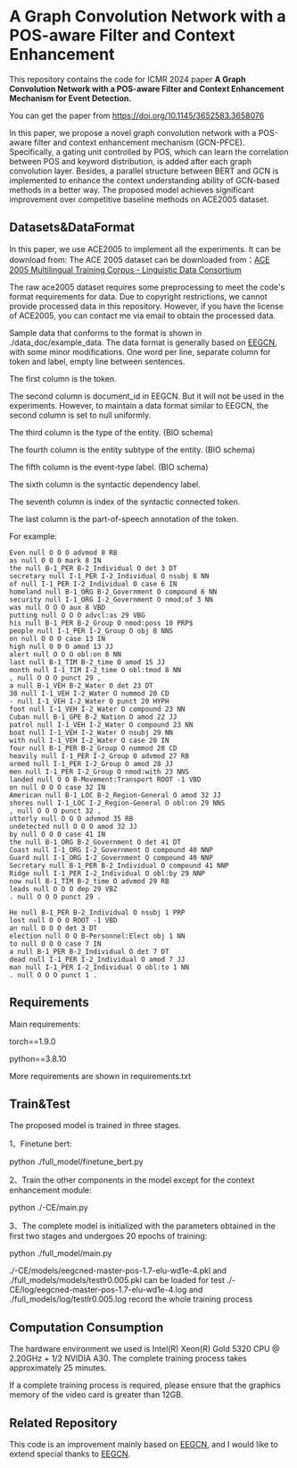 # A Graph Convolution Network with a POS-aware Filter and Context Enhancement

This repository contains the code for ICMR 2024 paper **A Graph Convolution Network with a POS-aware Filter and Context Enhancement Mechanism for Event Detection.** 

You can get the paper from https://doi.org/10.1145/3652583.3658076

In this paper, we propose a novel graph convolution network with a POS-aware filter and context enhancement mechanism (GCN-PFCE). Specifically, a gating unit controlled by POS, which can learn the correlation between POS and keyword distribution, is added after each graph convolution layer. Besides, a parallel structure between BERT and GCN is implemented to enhance the context understanding ability of GCN-based methods in a better way. The proposed model achieves significant improvement over competitive baseline methods on ACE2005 dataset.

## Datasets&DataFormat

In this paper, we use ACE2005  to implement all the experiments. It can be download from: The ACE 2005 dataset can be downloaded from：[ACE 2005 Multilingual Training Corpus - Linguistic Data Consortium](https://catalog.ldc.upenn.edu/LDC2006T06)

The raw ace2005 dataset requires some preprocessing to meet the code's format requirements for data. Due to copyright restrictions, we cannot provide processed data in this repository. However, if you have the license of ACE2005, you can contact me via email to obtain the processed data.

Sample data that conforms to the format is shown in ./data_doc/example_data. The data format is generally based on [EEGCN](https://github.com/cuishiyao96/eegcned), with some minor modifications. One word per line, separate column for token and label, empty line between sentences.

The first column is the token.

The second column is document_id in EEGCN. But it will not be used in the experiments. However, to maintain a data format similar to EEGCN, the second column is set to null uniformly.

The third column is the type of the entity. (BIO schema)

The fourth column is the entity subtype of the entity. (BIO schema)

The fifth column is the event-type label. (BIO schema)

The sixth column is the syntactic dependency label.

The seventh column is index of the syntactic connected token. 

The last column is the part-of-speech annotation of the token.

For example:

```
Even null O O O advmod 8 RB
as null O O O mark 8 IN
the null B-1_PER B-2_Individual O det 3 DT
secretary null I-1_PER I-2_Individual O nsubj 8 NN
of null I-1_PER I-2_Individual O case 6 IN
homeland null B-1_ORG B-2_Government O compound 6 NN
security null I-1_ORG I-2_Government O nmod:of 3 NN
was null O O O aux 8 VBD
putting null O O O advcl:as 29 VBG
his null B-1_PER B-2_Group O nmod:poss 10 PRP$
people null I-1_PER I-2_Group O obj 8 NNS
on null O O O case 13 IN
high null O O O amod 13 JJ
alert null O O O obl:on 8 NN
last null B-1_TIM B-2_time O amod 15 JJ
month null I-1_TIM I-2_time O obl:tmod 8 NN
, null O O O punct 29 ,
a null B-1_VEH B-2_Water O det 23 DT
30 null I-1_VEH I-2_Water O nummod 20 CD
- null I-1_VEH I-2_Water O punct 20 HYPH
foot null I-1_VEH I-2_Water O compound 23 NN
Cuban null B-1_GPE B-2_Nation O amod 22 JJ
patrol null I-1_VEH I-2_Water O compound 23 NN
boat null I-1_VEH I-2_Water O nsubj 29 NN
with null I-1_VEH I-2_Water O case 28 IN
four null B-1_PER B-2_Group O nummod 28 CD
heavily null I-1_PER I-2_Group O advmod 27 RB
armed null I-1_PER I-2_Group O amod 28 JJ
men null I-1_PER I-2_Group O nmod:with 23 NNS
landed null O O B-Movement:Transport ROOT -1 VBD
on null O O O case 32 IN
American null B-1_LOC B-2_Region-General O amod 32 JJ
shores null I-1_LOC I-2_Region-General O obl:on 29 NNS
, null O O O punct 32 ,
utterly null O O O advmod 35 RB
undetected null O O O amod 32 JJ
by null O O O case 41 IN
the null B-1_ORG B-2_Government O det 41 DT
Coast null I-1_ORG I-2_Government O compound 40 NNP
Guard null I-1_ORG I-2_Government O compound 40 NNP
Secretary null B-1_PER B-2_Individual O compound 41 NNP
Ridge null I-1_PER I-2_Individual O obl:by 29 NNP
now null B-1_TIM B-2_time O advmod 29 RB
leads null O O O dep 29 VBZ
. null O O O punct 29 .

He null B-1_PER B-2_Individual O nsubj 1 PRP
lost null O O O ROOT -1 VBD
an null O O O det 3 DT
election null O O B-Personnel:Elect obj 1 NN
to null O O O case 7 IN
a null B-1_PER B-2_Individual O det 7 DT
dead null I-1_PER I-2_Individual O amod 7 JJ
man null I-1_PER I-2_Individual O obl:to 1 NN
. null O O O punct 1 .
```

## Requirements

Main requirements:

torch==1.9.0

python==3.8.10

More requirements are shown in requirements.txt

## Train&Test

The proposed model is trained in three stages.

1、Finetune bert:

python ./full_model/finetune_bert.py

2、Train the other components in the model except for the context enhancement module:

python ./-CE/main.py

3、The complete model is initialized with the parameters obtained in the first two
stages and undergoes 20 epochs of training:

python ./full_model/main.py

./-CE/models/eegcned-master-pos-1.7-elu-wd1e-4.pkl and ./full_models/models/testlr0.005.pkl can be loaded for test
./-CE/log/eegcned-master-pos-1.7-elu-wd1e-4.log and ./full_models/log/testlr0.005.log record the whole training process

## Computation Consumption

The hardware environment we used is Intel(R) Xeon(R) Gold 5320 CPU @ 2.20GHz + 1/2 NVIDIA A30. The complete training process takes approximately 25 minutes.

If a complete training process is required, please ensure that the graphics memory of the video card is greater than 12GB.

## Related Repository

This code is an improvement mainly based on [EEGCN](https://github.com/cuishiyao96/eegcned), and I would like to extend special thanks to [EEGCN](https://github.com/cuishiyao96/eegcned).

